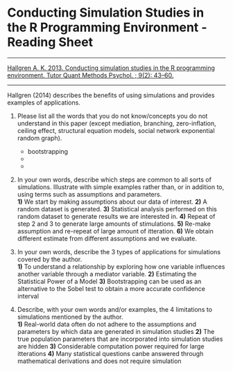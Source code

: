 # Conducting Simulation Studies in the R Programming Environment - Reading Sheet

***
[Hallgren A. K. 2013. Conducting simulation studies in the R programming environment. Tutor Quant Methods Psychol. ; 9(2): 43–60.](https://doi.org/10.20982/tqmp.09.2.p043) 

***

Hallgren (2014) describes the benefits of using simulations and provides examples of applications.

1)	Please list all the words that you do not know/concepts you do not understand in this paper (except mediation, branching, zero-inflation, ceiling effect, structural equation models, social network exponential random graph).  
    *  bootstrapping
    *  
    *  

2) In your own words, describe which steps are common to all sorts of simulations. Illustrate with simple examples rather than, or in addition to, using terms such as assumptions and parameters.    
**1)**    We start by making assumptions about our data of interest.
**2)**    A random dataset is generated.
**3)**    Statistical analysis performed on this random dataset to generate results we are interested in.
**4)**    Repeat of step 2 and 3 to generate large amounts of stimulations.
**5)**    Re-make assumption and re-repeat of large amount of itteration.
**6)**    We obtain different estimate from different assumptions and we evaluate.



3)	In your own words, describe the 3 types of applications for simulations covered by the author.  
**1)**  To understand a relationship by exploring how one variable influences another variable through a mediator variable.
**2)**  Estimating the Statistical Power of a Model 
**3)**  Bootstrapping can be used as an alternative to the Sobel test to obtain a more accurate confidence interval

4)	Describe, with your own words and/or examples, the 4 limitations to simulations mentioned by the author.  
**1)** Real-world data often do not adhere to the assumptions and parameters by which data are generated in simulation studies
**2)** The true population parameters that are incorporated into simulation studies are hidden
**3)** Considerable computation power required for large itterations
**4)** Many statistical questions canbe answered through mathematical derivations and does not require simulation
